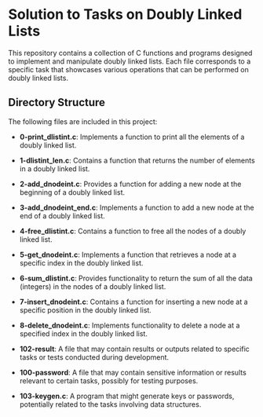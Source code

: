 # Solution to Tasks on Doubly Linked Lists

This repository contains a collection of C functions and programs designed to implement and manipulate doubly linked lists. Each file corresponds to a specific task that showcases various operations that can be performed on doubly linked lists.

## Directory Structure

The following files are included in this project:

- **0-print_dlistint.c**: Implements a function to print all the elements of a doubly linked list.
  
- **1-dlistint_len.c**: Contains a function that returns the number of elements in a doubly linked list.

- **2-add_dnodeint.c**: Provides a function for adding a new node at the beginning of a doubly linked list.

- **3-add_dnodeint_end.c**: Implements a function to add a new node at the end of a doubly linked list.

- **4-free_dlistint.c**: Contains a function to free all the nodes of a doubly linked list.

- **5-get_dnodeint.c**: Implements a function that retrieves a node at a specific index in the doubly linked list.

- **6-sum_dlistint.c**: Provides functionality to return the sum of all the data (integers) in the nodes of a doubly linked list.

- **7-insert_dnodeint.c**: Contains a function for inserting a new node at a specific position in the doubly linked list.

- **8-delete_dnodeint.c**: Implements functionality to delete a node at a specified index in the doubly linked list.

- **102-result**: A file that may contain results or outputs related to specific tasks or tests conducted during development.

- **100-password**: A file that may contain sensitive information or results relevant to certain tasks, possibly for testing purposes.

- **103-keygen.c**: A program that might generate keys or passwords, potentially related to the tasks involving data structures.

